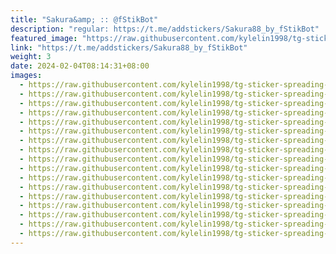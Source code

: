 ```yaml
---
title: "Sakura&amp; :: @fStikBot"
description: "regular: https://t.me/addstickers/Sakura88_by_fStikBot"
featured_image: "https://raw.githubusercontent.com/kylelin1998/tg-sticker-spreading-worldwide-images/main/img/c32e2da1-87af-45e7-a8c2-c8c3158b0be6.jpg"
link: "https://t.me/addstickers/Sakura88_by_fStikBot"
weight: 3
date: 2024-02-04T08:14:31+08:00
images:
  - https://raw.githubusercontent.com/kylelin1998/tg-sticker-spreading-worldwide-images/main/img/c32e2da1-87af-45e7-a8c2-c8c3158b0be6.jpg
  - https://raw.githubusercontent.com/kylelin1998/tg-sticker-spreading-worldwide-images/main/img/69c53ebe-85cf-41a7-8d6e-7288d8645600.jpg
  - https://raw.githubusercontent.com/kylelin1998/tg-sticker-spreading-worldwide-images/main/img/e8cd7da5-4e69-444c-9596-a3e5d41d1288.jpg
  - https://raw.githubusercontent.com/kylelin1998/tg-sticker-spreading-worldwide-images/main/img/642298d2-b11c-467b-82a7-bc338817034b.jpg
  - https://raw.githubusercontent.com/kylelin1998/tg-sticker-spreading-worldwide-images/main/img/958c3bb6-6927-4eac-adbb-23bdf545f2f9.jpg
  - https://raw.githubusercontent.com/kylelin1998/tg-sticker-spreading-worldwide-images/main/img/d0dd7609-1708-4924-9ffa-80a53af1071c.jpg
  - https://raw.githubusercontent.com/kylelin1998/tg-sticker-spreading-worldwide-images/main/img/be27bac7-2baf-4d21-89a4-3d9e67c58e6c.jpg
  - https://raw.githubusercontent.com/kylelin1998/tg-sticker-spreading-worldwide-images/main/img/6511fcdc-5ff0-4e40-89e0-ef89c64da7a3.jpg
  - https://raw.githubusercontent.com/kylelin1998/tg-sticker-spreading-worldwide-images/main/img/e1c29edf-bc2d-4e6e-8f17-04208aa8cd63.jpg
  - https://raw.githubusercontent.com/kylelin1998/tg-sticker-spreading-worldwide-images/main/img/ddb0f8c9-7bf0-42c9-b4ec-ce32d6d9155a.jpg
  - https://raw.githubusercontent.com/kylelin1998/tg-sticker-spreading-worldwide-images/main/img/2887878a-6eb9-4b4d-81b9-3a2d6c468bac.jpg
  - https://raw.githubusercontent.com/kylelin1998/tg-sticker-spreading-worldwide-images/main/img/bb717c15-c246-4ebe-9ff8-d759d4b3f1aa.jpg
  - https://raw.githubusercontent.com/kylelin1998/tg-sticker-spreading-worldwide-images/main/img/f63b668c-cf5d-4b79-b8fb-251f9085745e.jpg
  - https://raw.githubusercontent.com/kylelin1998/tg-sticker-spreading-worldwide-images/main/img/6f4d203a-3f6a-4c1d-9f9a-6f7ca30686d4.jpg
  - https://raw.githubusercontent.com/kylelin1998/tg-sticker-spreading-worldwide-images/main/img/abda5333-594c-49e7-8054-4872c0d0e0a7.jpg
  - https://raw.githubusercontent.com/kylelin1998/tg-sticker-spreading-worldwide-images/main/img/2b9bd401-4bcd-4309-9e67-72f7ef4e2f64.jpg
  - https://raw.githubusercontent.com/kylelin1998/tg-sticker-spreading-worldwide-images/main/img/297f79bb-5f5b-44aa-87a0-688eb92e9dbf.jpg
---
```

